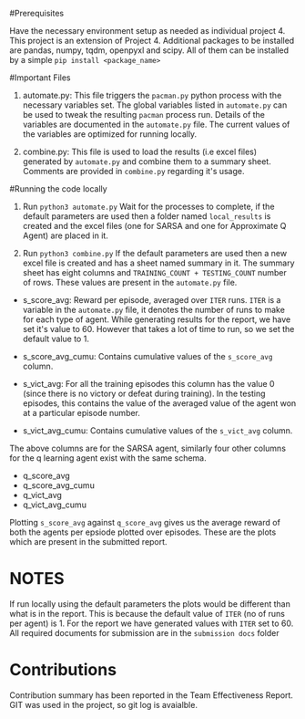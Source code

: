 #Prerequisites

Have the necessary environment setup as needed as individual project 4. This project is an extension of Project 4. Additional packages to be installed are pandas, numpy, tqdm, openpyxl and scipy. All of them can be installed by a simple `pip install <package_name>`


#Important Files
1. automate.py: This file triggers the `pacman.py` python process with the necessary variables set. The global variables listed in `automate.py` can be used to tweak the resulting `pacman` process run. Details of the variables are documented in the `automate.py` file. The current values of the variables are optimized for running locally.

2. combine.py: This file is used to load the results (i.e excel files) generated by `automate.py` and combine them to a summary sheet. Comments are provided in `combine.py` regarding it's usage.

#Running the code locally

1. Run `python3 automate.py`
Wait for the processes to complete, if the default parameters are used then a folder named `local_results` is created and the excel files (one for SARSA and one for Approximate Q Agent) are placed in it.

2. Run `python3 combine.py`
If the default parameters are used then a new excel file is created and has a sheet named summary in it. The summary sheet has eight columns and `TRAINING_COUNT + TESTING_COUNT` number of rows. These values are present in the `automate.py` file.

* s_score_avg: Reward per episode, averaged over `ITER` runs. `ITER` is a variable in the `automate.py` file, it denotes the number of runs to make for each type of agent. While generating results for the report, we have set it's value to 60. However that takes a lot of time to run, so we set the default value to 1.

* s_score_avg_cumu: Contains cumulative values of the `s_score_avg` column.

* s_vict_avg: For all the training episodes this column has the value 0 (since there is no victory or defeat during training). In the testing episodes, this contains the value of the averaged value of the agent won at a particular episode number.

* s_vict_avg_cumu: Contains cumulative values of the `s_vict_avg` column.

The above columns are for the SARSA agent, similarly four other columns for the q learning agent exist with the same schema.

* q_score_avg
* q_score_avg_cumu
* q_vict_avg
* q_vict_avg_cumu

Plotting `s_score_avg` against `q_score_avg` gives us the average reward of both the agents per epsiode plotted over episodes. These are the plots which are present in the submitted report.


# NOTES
If run locally using the default parameters the plots would be different than what is in the report. This is because the default value of `ITER` (no of runs per agent) is 1. For the report we have generated values with `ITER` set to 60.
All required documents for submission are in the `submission docs` folder

# Contributions
Contribution summary has been reported in the Team Effectiveness Report. GIT was used in the project, so git log is avaialble.
